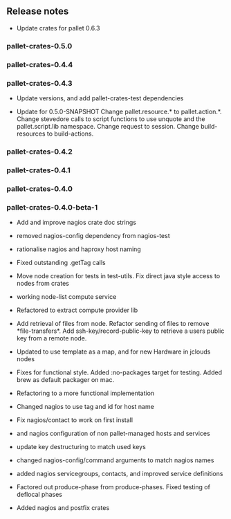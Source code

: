 ## Release notes

- Update crates for pallet 0.6.3


### pallet-crates-0.5.0


### pallet-crates-0.4.4


### pallet-crates-0.4.3

- Update versions, and add pallet-crates-test dependencies

- Update for 0.5.0-SNAPSHOT
  Change pallet.resource.\* to pallet.action.\*. Change stevedore calls to
  script functions to use unquote and the pallet.script.lib namespace. 
  Change request to session.  Change build-resources to build-actions.


### pallet-crates-0.4.2


### pallet-crates-0.4.1


### pallet-crates-0.4.0


### pallet-crates-0.4.0-beta-1

- Add and improve nagios crate doc strings

- removed nagios-config dependency from nagios-test

- rationalise nagios and haproxy host naming

- Fixed outstanding .getTag calls

- Move node creation for tests in test-utils. Fix direct java style access to
  nodes from crates

- working node-list compute service

- Refactored to extract compute provider lib

- Add retrieval of files from node. Refactor sending of files to remove
  \*file-transfers\*. Add ssh-key/record-public-key to retrieve a users
  public key from a remote node.

- Updated to use template as a map, and for new Hardware in jclouds nodes

- Fixes for functional style.  Added :no-packages target for testing. Added
  brew as default packager on mac.

- Refactoring to a more functional implementation

- Changed nagios to use tag and id for host name

- Fix nagios/contact to work on first install

- and nagios configuration of non pallet-managed hosts and services

- update key destructuring to match used keys

- changed nagios-config/command arguments to match nagios names

- added nagios servicegroups, contacts, and improved service definitions

- Factored out produce-phase from produce-phases. Fixed testing of deflocal
  phases

- Added nagios and postfix crates

